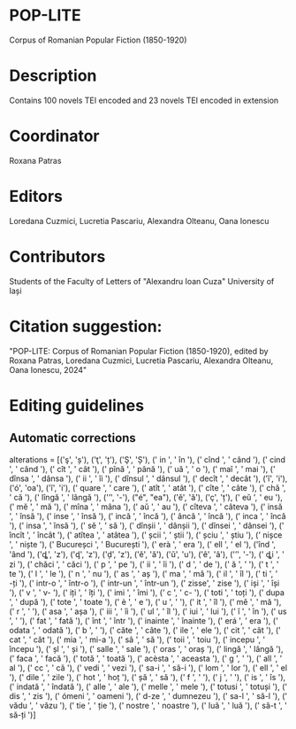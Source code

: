 # POP-LITE
Corpus of Romanian Popular Fiction (1850-1920)

# Description
Contains 100 novels TEI encoded and 23 novels TEI encoded in extension 

# Coordinator
Roxana Patras 

# Editors
Loredana Cuzmici, Lucretia Pascariu, Alexandra Olteanu, Oana Ionescu 

# Contributors
Students of the Faculty of Letters of "Alexandru Ioan Cuza" University of Iași

# Citation suggestion: 
"POP-LITE: Corpus of Romanian Popular Fiction (1850-1920), edited by Roxana Patras, Loredana Cuzmici, Lucretia Pascariu, Alexandra Olteanu, Oana Ionescu, 2024"

# Editing guidelines 

## Automatic corrections
alterations = [('ş', 'ș'), ('ţ', 'ț'), ('Ş', 'Ș'), (' in ', ' în '), (' cînd ', ' când '), (' cind ', ' când '), (' cît ', ' cât '), (' pînă ', ' până '), (' uă ', ' o '), (' maĭ ', ' mai '), (' dînsa ', ' dânsa '), (' ii ', ' îi '), (' dînsul ', ' dânsul '), (' decît ', ' decât '), ('ĭ', 'i'), ('ó', 'oa'), ('ǐ', 'i'), (' quare ', ' care '), (' atît ', ' atât '), (' cîte ', ' câte '), (' chă ', ' că '), (' lîngă ', ' lângă '), ('’', '-'), ("é", "ea"), ('ĕ', 'ă'), ('ç', 'ț'), (' eŭ ', ' eu '), (' mĕ ', ' mă '), (' mîna ', ' mâna '), (' aŭ ', ' au '), (' cîteva ', ' câteva '), (' insă ', ' însă '), (' inse ', ' însă '), (' incă ', ' încă '), (' âncă ', ' încă '), (' inca ', ' încă '), (' insa ', ' însă '), (' sě ', ' să '), (' dînșii ', ' dânșii '), (' dînsei ', ' dânsei '), (' încît ', ' încât '), (' atîtea ', ' atâtea '), (' șcii ', ' știi '), (' șciu ', ' știu '), (' nișce ', ' niște '), (' Bucureșci ', ' București '), (' erà ', ' era '), (' ell ', ' el '), ('înd ', 'ând '), ('ȡ', 'z'), ('ᶁ', 'z'), ('ḑ', 'z'), ('ĕ', 'ă'), ('ŭ', 'u'), ('ê', 'â'), ('’', '-'), (' ȡi ', ' zi '), (' chăci ', ' căci '), (' p ', ' pe '), (' ii ', ' îi '), (' d ', ' de '), (' ă ', ' '), (' t ', ' te '), (' l ', ' le '), (' n ', ' nu '), (' as ', ' aș '), (' ma ', ' mă '), (' il ', ' îl '), (' ti ', ' -ți '), (' intr-o ', ' într-o '), (' intr-un ', ' într-un '), (' zisse', ' zise '), (' iși ', ' își '), (' v ', ' v- '), (' iți ', ' îți '), (' imi ', ' îmi '), (' c ', ' c- '), (' toti ', ' toți '), (' dupa ', ' după '), (' tote ', ' toate '), (' è ', ' e '), (' u ', ' '), (' it ', ' îl '), (' mě ', ' mă '), (' r ', ' '), (' asa ', ' așa '), (' iii ', ' îi '), (' ul ', ' îl '), (' iui ', ' lui '), (' î ', ' în '), (' us ', ' '), (' fat ', ' fată '), (' înt ', ' într '), (' inainte ', ' înainte '), (' erá ', ' era '), (' odata ', ' odată '), (' b ', ' '), (' căte ', ' câte '), (' ile ', ' ele '), (' cit ', ' cât '), (' cat ', ' cât '), (' mia ', ' mi-a '), (' sâ ', ' să '), (' toii ', ' toiu '), (' incepu ', ' începu '), (' șl ', ' și '), (' salle ', ' sale '), (' oras ', ' oraș '), (' lingă ', ' lângă '), (' faca ', ' facă '), (' totă ', ' toată '), (' acèsta ', ' aceasta '), (' g ', ' '), (' all ', ' al '), (' cc ', ' că '), (' vedi ', ' vezi '), (' sa-i ', ' să-i '), (' lom ', ' lor '), (' ell ', ' el '), (' dile ', ' zile '), (' hot ', ' hoț '), (' șă ', ' să '), (' f ', ' '), (' j ', ' '), (' is ', ' îs '), (' indată ', ' îndată '), (' alle ', ' ale '), (' melle ', ' mele '), (' totusi ', ' totuși '), (' dis ', ' zis '), (' ómeni ', ' oameni '), (' d-ze ', ' dumnezeu '), (' sa-l ', ' să-l '), (' vădu ', ' văzu '), (' tie ', ' ție '), (' nostre ', ' noastre '), (' luâ ', ' luă '), (' să-t ', ' să-ți ')]
